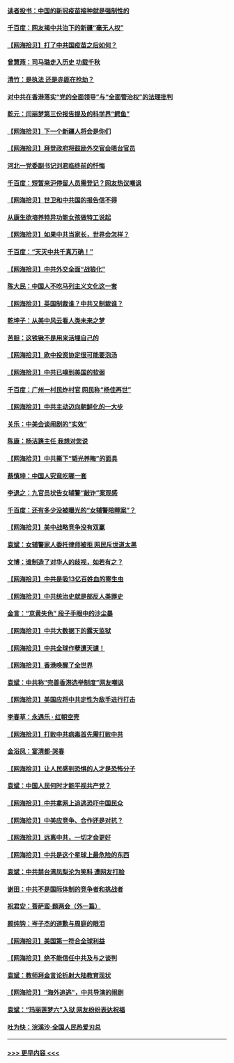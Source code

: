 #### [读者投书：中国的新冠疫苗接种就是强制性的](../pages/nsc993/n12859932.md?t=04061852) 
#### [千百度：网友揭中共治下的新疆“毫无人权”](../pages/nsc993/n12858385.md?t=04061852) 
#### [【网海拾贝】打了中共国疫苗之后如何？](../pages/nsc993/n12857866.md?t=04061852) 
#### [曾慧燕：司马璐走入历史 功载千秋](../pages/nsc993/n12856996.md?t=04061852) 
#### [清竹：是执法 还是赤匪在抢劫？](../pages/nsc993/n12856952.md?t=04061852) 
#### [对中共在香港落实“党的全面领导”与“全面管治权”的法理批判](../pages/nsc993/n12856929.md?t=04061852) 
#### [乾元：闫丽梦第三份报告提及的科学界“鳄鱼”](../pages/nsc993/n12855985.md?t=04061852) 
#### [【网海拾贝】下一个新疆人将会是你们](../pages/nsc993/n12855864.md?t=04061852) 
#### [【网海拾贝】拜登政府将鼓励外交官会晤台官员](../pages/nsc993/n12853615.md?t=04061852) 
#### [河北一党委副书记刘君临终前的忏悔](../pages/nsc993/n12849420.md?t=04061852) 
#### [千百度：短暂来沪停留人员需登记？网友热议嘲讽](../pages/nsc993/n12853497.md?t=04061852) 
#### [【网海拾贝】世卫和中共国的报告信不得](../pages/nsc993/n12850902.md?t=04061852) 
#### [从康生欲培养特异功能女孩做特工说起](../pages/nsc993/n12849289.md?t=04061852) 
#### [【网海拾贝】如果中共当家长，世界会怎样？](../pages/nsc993/n12848436.md?t=04061852) 
#### [千百度：“天灭中共千真万确！”](../pages/nsc993/n12845659.md?t=04061852) 
#### [【网海拾贝】中共外交全面“战狼化”](../pages/nsc993/n12845607.md?t=04061852) 
#### [陈大民：中国人不吃马列主义文化这一套](../pages/nsc993/n12842496.md?t=04061852) 
#### [【网海拾贝】英国制裁谁？中共又制裁谁？](../pages/nsc993/n12840909.md?t=04061852) 
#### [乾坤子：从美中风云看人类未来之梦](../pages/nsc993/n12840590.md?t=04061852) 
#### [苦胆：这铁锹不是用来活埋自己的](../pages/nsc993/n12839512.md?t=04061852) 
#### [【网海拾贝】欧中投资协定很可能要泡汤](../pages/nsc993/n12835122.md?t=04061852) 
#### [【网海拾贝】中共已嗅到美国的软弱](../pages/nsc993/n12832411.md?t=04061852) 
#### [千百度：广州一村民炸村官 网民称“杨佳再世”](../pages/nsc993/n12832380.md?t=04061852) 
#### [【网海拾贝】中共主动迈向朝鲜化的一大步](../pages/nsc993/n12829887.md?t=04061852) 
#### [关乐：中美会谈闹剧的“实效”](../pages/nsc993/n12826698.md?t=04061852) 
#### [陈康：杨洁篪主任  我想对您说](../pages/nsc993/n12826609.md?t=04061852) 
#### [【网海拾贝】中共撕下“韬光养晦”的面具](../pages/nsc993/n12826459.md?t=04061852) 
#### [蔡慎坤：中国人究竟吃哪一套](../pages/nsc993/n12826010.md?t=04061852) 
#### [李退之：九官员状告女辅警“敲诈”案观感](../pages/nsc993/n12823984.md?t=04061852) 
#### [千百度：还有多少没被曝光的“女辅警陪睡案”？](../pages/nsc993/n12822136.md?t=04061852) 
#### [【网海拾贝】美中战略竞争没有双赢](../pages/nsc993/n12822105.md?t=04061852) 
#### [袁斌：女辅警家人委托律师被拒 网民斥世道太黑](../pages/nsc993/n12822004.md?t=04061852) 
#### [文博：谁制造了对华人的歧视，如若有之？](../pages/nsc993/n12821635.md?t=04061852) 
#### [【网海拾贝】中共是吸13亿百姓血的寄生虫](../pages/nsc993/n12819191.md?t=04061852) 
#### [【网海拾贝】中共统治史就是部反人类罪史](../pages/nsc993/n12816738.md?t=04061852) 
#### [金言：“京黄失色” 段子手眼中的沙尘暴](../pages/nsc993/n12815700.md?t=04061852) 
#### [【网海拾贝】中共大数据下的露天监狱](../pages/nsc993/n12811075.md?t=04061852) 
#### [【网海拾贝】中共全球作孽遭天谴！](../pages/nsc993/n12810258.md?t=04061852) 
#### [【网海拾贝】香港唤醒了全世界](../pages/nsc993/n12809100.md?t=04061852) 
#### [袁斌：中共称“完善香港选举制度”网友嘲讽](../pages/nsc993/n12808994.md?t=04061852) 
#### [【网海拾贝】美国应将中共定性为敌手进行打击](../pages/nsc993/n12806870.md?t=04061852) 
#### [李春草：永遇乐 · 红朝空壳](../pages/nsc993/n12805365.md?t=04061852) 
#### [【网海拾贝】打败中共病毒首先需打败中共](../pages/nsc993/n12803930.md?t=04061852) 
#### [金浴凤：宴清都‧哭春](../pages/nsc993/n12801601.md?t=04061852) 
#### [【网海拾贝】让人民感到恐惧的人才是恐怖分子](../pages/nsc993/n12799347.md?t=04061852) 
#### [袁斌：中国人民何时才能平视共产党？](../pages/nsc993/n12799306.md?t=04061852) 
#### [【网海拾贝】中共拿网上追逃恐吓中国民众](../pages/nsc993/n12796905.md?t=04061852) 
#### [【网海拾贝】中美应竞争、合作还是对抗？](../pages/nsc993/n12794675.md?t=04061852) 
#### [【网海拾贝】远离中共，一切才会更好](../pages/nsc993/n12793572.md?t=04061852) 
#### [【网海拾贝】中共是这个星球上最危险的东西](../pages/nsc993/n12791400.md?t=04061852) 
#### [袁斌：中共禁台湾凤梨沦为笑料 遭网友打脸](../pages/nsc993/n12791335.md?t=04061852) 
#### [谢田：中共不是国际体制的竞争者和挑战者](../pages/nsc993/n12791212.md?t=04061852) 
#### [祝君安：菩萨蛮·题两会（外一篇）](../pages/nsc993/n12786801.md?t=04061852) 
#### [颜纯钩：岑子杰的道歉与周庭的眼泪](../pages/nsc993/n12786775.md?t=04061852) 
#### [【网海拾贝】美国第一符合全球利益](../pages/nsc993/n12786666.md?t=04061852) 
#### [【网海拾贝】绝不能信任中共及与之谈判](../pages/nsc993/n12784266.md?t=04061852) 
#### [袁斌：教师拜金言论折射大陆教育现状](../pages/nsc993/n12783868.md?t=04061852) 
#### [【网海拾贝】“海外追逃”，中共导演的闹剧](../pages/nsc993/n12781638.md?t=04061852) 
#### [袁斌：“玛丽莲梦六”入狱 网友纷纷表达祝福](../pages/nsc993/n12781432.md?t=04061852) 
#### [吐为快：浣溪沙·全国人民热爱刃总](../pages/nsc993/n12781393.md?t=04061852) 

----
#### [ >>> 更早内容 <<< ](../indexes/nsc993-earlier.md)
